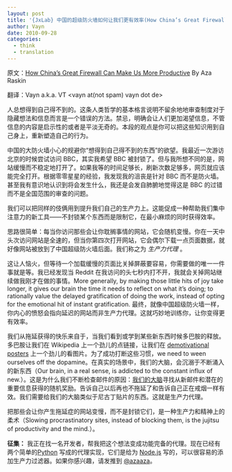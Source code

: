 ```yaml
---
layout: post
title: '{JxLab} 中国的超级防火墙如何让我们更有效率(How China’s Great Firewall Can Make Us More Productive)'
author: Vayn
date: 2010-09-28
categories:
  - think
  - translation
---
```

原文：[How China’s Great Firewall Can Make Us More Productive](http://www.azarask.in/blog/post/chinas-great-firewall-productivity/) By Aza Raskin

翻译：Vayn a.k.a. VT &lt;vayn at(not spam) vayn dot de&gt;

人总想得到自己得不到的。这条人类哲学的基本格言说明不留余地地审查制度对于隐藏想法和信息而言是一个错误的方法。禁忌，明确会让人们更加渴望信息，不管信息的内容是启示性的或者是平淡无奇的。本段的观点是你可以把这些知识用到自己身上，重新塑造自己的行为。

中国的大防火墙小心的规避你“想得到自己得不到的东西”的欲望。我最近一次游访北京的时候尝试访问 BBC，其实我希望 BBC 被封锁了。但与我所想不同的是，网站缓慢而不稳定地打开了。如果我等的时间足够长，刷新次数足够多，网页就应该能完全打开。根据零零星星的经验，我发现我的沮丧是针对 BBC 而不是防火墙。甚至我有意识地认识到将会发生什么，我还是会发自肺腑地觉得这是 BBC 的过错而不是全国范围的审查的问题。

我们可以把同样的伎俩用到提升我们自己的生产力上。这能促成一种帮助我们集中注意力的新工具——不封锁某个东西而是限制它，在最小麻烦的同时获得效率。

思路很简单：每当你访问那些会让你耽搁事情的网站，它会随机变慢。你在一天中头次访问网站是全速的，但当你第四次打开网站，它会偶尔下载一点页面数据，就好像网站被放到了中国超级防火墙后面。我们称之为 _生产力代理_ 。

这让人恼火，但等待一个加载缓慢的页面比关掉屏蔽要容易，你需要做的唯一一件事就是等。我已经发现当 Reddit 在我访问的头七秒内打不开，我就会关掉网站继续做我刚才在做的事情。More generally, by making those little hits of joy take longer, it gives our brain the time it needs to reflect on what it’s doing; to rationally value the delayed gratification of doing the work, instead of opting for the emotional hit of instant gratification. 最终，就像中国超级防火墙一样，你内心的愤怒会指向延迟的网站而非生产力代理。这就巧妙地训练你，让你变得更有效率。

我们从拖延获得的快乐来自于，当我们看到或学到某些新东西时候多巴胺的释放。多巴胺让我们在 Wikipedia 上一个劲儿的点链接，让我们在 [demotivational posters](http://verydemotivational.com/) 上一个劲儿的看图片。为了成功打断这些习惯，we need to ween ourselves off the dopamine。在真实的场景中，我们的大脑，会沉溺于不断涌入的新东西（Our brain, in a real sense, is addicted to the constant influx of new.）。这是为什么我们不断检查邮件的原因：[我们的大脑](http://en.wikipedia.org/wiki/Nucleus_accumbens)寻找从新邮件和潜在的重要信息获得的随机奖励。告诉自己以后再也不拖延了和告诉自己正在戒烟一样有效。我们需要给我们的大脑类似于尼古丁贴片的东西。这就是生产力代理。

把那些会让你产生拖延症的网站变慢，而不是封锁它们，是一种生产力和精神上的柔术（Slowing procrastinatory sites, instead of blocking them, is the jujitsu of productivity and the mind.）。

__征集：__ 我正在找一名开发者，帮我把这个想法变成功能完备的代理。现在已经有两个简单的[Python](http://pypi.python.org/pypi/throxy.py/0.1) 写成的代理实现，它们是给为 [Node.js](http://github.com/toolness/throxode) 写的，可以很容易的添加生产力过滤器。如果你感兴趣，请发推到 [@azaaza](http://twitter.com/azaaza)。
